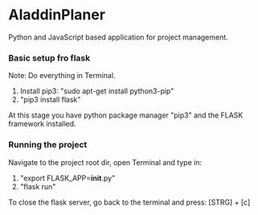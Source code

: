 # AladdinPlaner

Python and JavaScript based application for project management.

### Basic setup fro flask
Note: Do everything in Terminal.


1. Install pip3: "sudo apt-get install python3-pip"
2. "pip3 install flask"

At this stage you have python package manager "pip3" and the FLASK framework installed.


### Running the project
Navigate to the project root dir, open Terminal and type in:

1. "export FLASK_APP=__init__.py"
2. "flask run"


To close the flask server, go back to the terminal and press: [STRG] + [c]